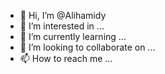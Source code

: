 - 👋 Hi, I’m @Alihamidy
- 👀 I’m interested in ...
- 🌱 I’m currently learning ...
- 💞️ I’m looking to collaborate on ...
- 📫 How to reach me ...

<!---
Alihamidy/Alihamidy is a ✨ special ✨ repository because its `README.md` (this file) appears on your GitHub profile.
You can click the Preview link to take a look at your changes.
--->
